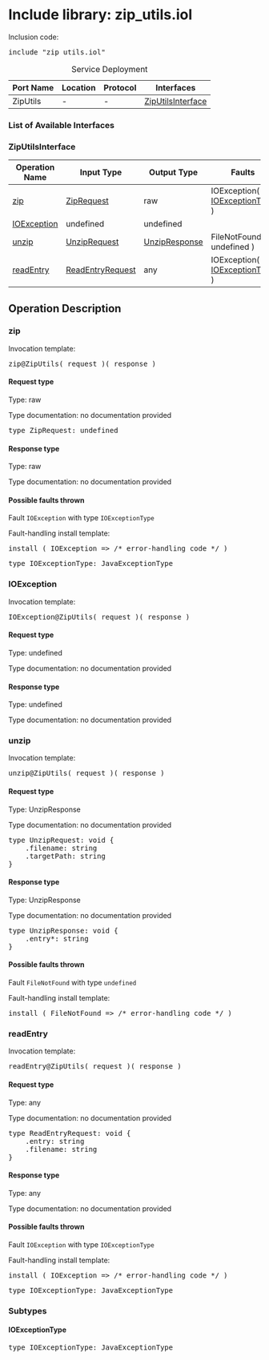 # Include library: zip_utils.iol

Inclusion code: <pre>include "zip_utils.iol"</pre>

<table>
  <caption>Service Deployment</caption>
  <thead>
    <tr>
      <th>Port Name</th>
      <th>Location</th>
      <th>Protocol</th>
      <th>Interfaces</th>
    </tr>
  </thead>
  <tbody>
    <tr>
      <td>ZipUtils</td>
      <td>-</td>
      <td>-</td>
      <td><a href="#ZipUtilsInterface">ZipUtilsInterface</a></td>
    </tr>
  </tbody>
</table>

<h3>List of Available Interfaces</h3>

<h3 id="ZipUtilsInterface">ZipUtilsInterface</h3>

<table>
  <thead>
    <tr>
      <th>Operation Name</th>
      <th>Input Type</th>
      <th>Output Type</th>
      <th>Faults</th>
    </tr>
  </thead>
  <tbody>
    <tr>
      <td><a href="#zip">zip</a></td>
      <td><a href="#ZipRequest">ZipRequest</a></td>
      <td>raw</td>
      <td>
        IOException( <a href="#IOExceptionType">IOExceptionType</a> )
      </td>
    </tr>
    <tr>
      <td><a href="#IOException">IOException</a></td>
      <td>undefined</a></td>
      <td>undefined</td>
      <td>
      </td>
    </tr>
    <tr>
      <td><a href="#unzip">unzip</a></td>
      <td><a href="#UnzipRequest">UnzipRequest</a></td>
      <td><a href="#UnzipResponse">UnzipResponse</a></td>
      <td>
        FileNotFound( undefined )
      </td>
    </tr>
    <tr>
      <td><a href="#readEntry">readEntry</a></td>
      <td><a href="#ReadEntryRequest">ReadEntryRequest</a></td>
      <td>any</td>
      <td>
        IOException( <a href="#IOExceptionType">IOExceptionType</a> )
      </td>
    </tr>
  </tbody>
</table>

<h2>Operation Description</h2>



<h3 id="zip">zip</h3>


Invocation template: 
<pre>zip@ZipUtils( request )( response )</pre>

<h4 id="ZipRequest">Request type</h4>

Type: raw

Type documentation: no documentation provided 
<pre>type ZipRequest: undefined</pre>


<h4>Response type</h4>

Type: raw

Type documentation: no documentation provided 




<h4>Possible faults thrown</h4>



Fault <code>IOException</code> with type <code>IOExceptionType</code>

Fault-handling install template: 
<pre>install ( IOException => /* error-handling code */ )</pre>
<pre>type IOExceptionType: JavaExceptionType</pre>



<h3 id="IOException">IOException</h3>


Invocation template: 
<pre>IOException@ZipUtils( request )( response )</pre>

<h4>Request type</h4>

Type: undefined

Type documentation: no documentation provided 



<h4>Response type</h4>

Type: undefined

Type documentation: no documentation provided 








<h3 id="unzip">unzip</h3>


Invocation template: 
<pre>unzip@ZipUtils( request )( response )</pre>

<h4 id="UnzipRequest">Request type</h4>

Type: UnzipResponse

Type documentation: no documentation provided 
<pre>type UnzipRequest: void {
	.filename: string
	.targetPath: string
}</pre>


<h4 id="UnzipResponse">Response type</h4>

Type: UnzipResponse

Type documentation: no documentation provided 
<pre>type UnzipResponse: void {
	.entry*: string
}</pre>



<h4>Possible faults thrown</h4>



Fault <code>FileNotFound</code> with type <code>undefined</code>

Fault-handling install template: 
<pre>install ( FileNotFound => /* error-handling code */ )</pre>




<h3 id="readEntry">readEntry</h3>


Invocation template: 
<pre>readEntry@ZipUtils( request )( response )</pre>

<h4 id="ReadEntryRequest">Request type</h4>

Type: any

Type documentation: no documentation provided 
<pre>type ReadEntryRequest: void {
	.entry: string
	.filename: string
}</pre>


<h4>Response type</h4>

Type: any

Type documentation: no documentation provided 




<h4>Possible faults thrown</h4>



Fault <code>IOException</code> with type <code>IOExceptionType</code>

Fault-handling install template: 
<pre>install ( IOException => /* error-handling code */ )</pre>
<pre>type IOExceptionType: JavaExceptionType</pre>



<h3>Subtypes</h3>


<h4 id="IOExceptionType">IOExceptionType</h4>

<pre>type IOExceptionType: JavaExceptionType</pre>



